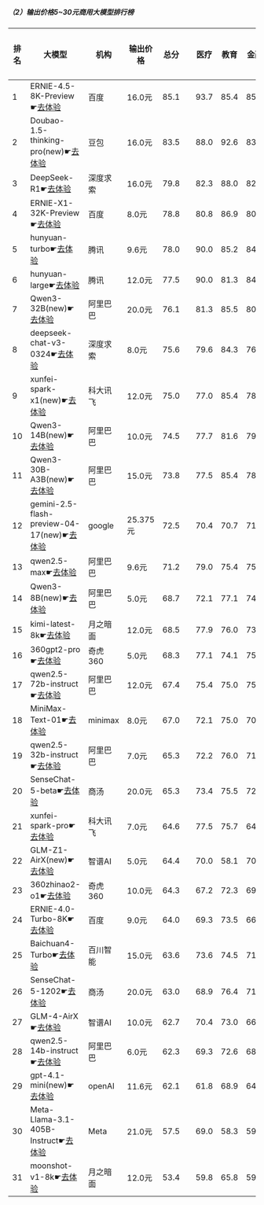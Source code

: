 ##### （2）输出价格5~30元商用大模型排行榜
|排名|大模型|机构|输出价格|总分| |医疗|教育|金融|法律|行政公务|心理健康|推理与数学计算|语言与指令遵从|
|---|-----|---|-------|---|-|----|---|---|---|------|-------|-----------|------------|
|1|ERNIE-4.5-8K-Preview☛[去体验](https://nonelinear.com/static/modelcompare.html?type=proprietary)|百度|16.0元|85.1| |        93.7|85.4|85.2|90.6|        87.0|75.2|        78.5|85.0|
|2|Doubao-1.5-thinking-pro(new)☛[去体验](https://nonelinear.com/static/modelcompare.html?type=proprietary)|豆包|16.0元|83.5| |        88.0|92.6|83.9|83.3|        80.0|71.2|        86.7|82.0|
|3|DeepSeek-R1☛[去体验](https://nonelinear.com/static/modelcompare.html?type=open-source)|深度求索|16.0元|79.8| |        82.3|88.0|82.9|73.8|        83.0|61.5|        83.2|83.5|
|4|ERNIE-X1-32K-Preview☛[去体验](https://nonelinear.com/static/modelcompare.html?type=proprietary)|百度|8.0元|78.8| |        80.8|86.9|80.2|77.8|        80.0|66.7|        75.2|82.7|
|5|hunyuan-turbo☛[去体验](https://nonelinear.com/static/modelcompare.html?type=proprietary)|腾讯|9.6元|78.0| |        90.0|85.2|84.8|75.0|        71.7|71.8|        64.0|81.9|
|6|hunyuan-large☛[去体验](https://nonelinear.com/static/modelcompare.html?type=open-source)|腾讯|12.0元|77.5| |        90.0|81.3|84.6|82.4|        70.4|73.2|        60.0|78.0|
|7|Qwen3-32B(new)☛[去体验](https://nonelinear.com/static/modelcompare.html?type=open-source)|阿里巴巴|20.0元|76.1| |        81.3|85.5|80.9|64.5|        73.3|68.3|        79.6|75.6|
|8|deepseek-chat-v3-0324☛[去体验](https://nonelinear.com/static/modelcompare.html?type=open-source)|深度求索|8.0元|75.6| |        79.6|84.3|76.1|61.7|        81.2|64.6|        73.8|83.7|
|9|xunfei-spark-x1(new)☛[去体验](https://nonelinear.com/static/modelcompare.html?type=proprietary)|科大讯飞|12.0元|75.0| |        77.0|85.4|78.1|64.7|        82.0|58.5|        75.8|78.1|
|10|Qwen3-14B(new)☛[去体验](https://nonelinear.com/static/modelcompare.html?type=open-source)|阿里巴巴|10.0元|74.5| |        77.7|81.6|79.6|62.2|        73.3|63.4|        79.7|78.6|
|11|Qwen3-30B-A3B(new)☛[去体验](https://nonelinear.com/static/modelcompare.html?type=open-source)|阿里巴巴|15.0元|73.8| |        77.5|85.4|78.6|51.1|        66.7|68.3|        81.7|80.7|
|12|gemini-2.5-flash-preview-04-17(new)☛[去体验](https://nonelinear.com/static/modelcompare.html?type=proprietary)|google|25.375元|72.5| |        70.4|70.7|71.5|62.2|        76.7|65.0|        82.7|80.5|
|13|qwen2.5-max☛[去体验](https://nonelinear.com/static/modelcompare.html?type=proprietary)|阿里巴巴|9.6元|71.2| |        79.0|75.4|75.0|59.5|        71.2|62.6|        66.1|80.7|
|14|Qwen3-8B(new)☛[去体验](https://nonelinear.com/static/modelcompare.html?type=open-source)|阿里巴巴|5.0元|68.7| |        72.1|77.1|74.0|54.4|        53.3|65.8|        74.4|78.8|
|15|kimi-latest-8k☛[去体验](https://nonelinear.com/static/modelcompare.html?type=proprietary)|月之暗面|12.0元|68.5| |        77.9|76.0|73.3|60.8|        64.0|59.0|        62.8|74.1|
|16|360gpt2-pro☛[去体验](https://nonelinear.com/static/modelcompare.html?type=proprietary)|奇虎360|5.0元|68.3| |        77.1|74.1|75.4|50.8|        66.5|62.0|        63.3|77.2|
|17|qwen2.5-72b-instruct☛[去体验](https://nonelinear.com/static/modelcompare.html?type=open-source)|阿里巴巴|12.0元|67.4| |        75.4|75.0|75.6|51.6|        67.0|59.5|        61.7|73.6|
|18|MiniMax-Text-01☛[去体验](https://nonelinear.com/static/modelcompare.html?type=open-source)|minimax|8.0元|67.0| |        72.1|75.0|70.0|50.7|        71.0|57.8|        60.0|79.1|
|19|qwen2.5-32b-instruct☛[去体验](https://nonelinear.com/static/modelcompare.html?type=open-source)|阿里巴巴|7.0元|65.3| |        72.2|76.0|71.8|50.8|        64.5|57.8|        54.9|74.1|
|20|SenseChat-5-beta☛[去体验](https://nonelinear.com/static/modelcompare.html?type=proprietary)|商汤|20.0元|65.3| |        73.4|75.5|72.2|45.3|        62.0|56.2|        63.5|73.8|
|21|xunfei-spark-pro☛[去体验](https://nonelinear.com/static/modelcompare.html?type=proprietary)|科大讯飞|7.0元|64.6| |        77.5|75.7|64.2|56.9|        57.5|57.8|        55.0|72.5|
|22|GLM-Z1-AirX(new)☛[去体验](https://nonelinear.com/static/modelcompare.html?type=proprietary)|智谱AI|5.0元|64.4| |        70.0|58.1|70.1|58.9|        60.0|58.3|        64.0|75.8|
|23|360zhinao2-o1☛[去体验](https://nonelinear.com/static/modelcompare.html?type=proprietary)|奇虎360|10.0元|64.3| |        67.2|72.3|69.5|45.3|        68.4|50.2|        69.7|71.5|
|24|ERNIE-4.0-Turbo-8K☛[去体验](https://nonelinear.com/static/modelcompare.html?type=proprietary)|百度|9.0元|64.0| |        69.3|73.5|66.1|58.4|        70.0|38.0|        55.6|81.2|
|25|Baichuan4-Turbo☛[去体验](https://nonelinear.com/static/modelcompare.html?type=proprietary)|百川智能|15.0元|63.6| |        73.6|74.5|71.5|45.3|        62.0|57.8|        52.8|71.0|
|26|SenseChat-5-1202☛[去体验](https://nonelinear.com/static/modelcompare.html?type=proprietary)|商汤|20.0元|63.0| |        68.9|76.4|71.1|47.1|        54.0|52.5|        58.7|75.4|
|27|GLM-4-AirX☛[去体验](https://nonelinear.com/static/modelcompare.html?type=proprietary)|智谱AI|10.0元|62.7| |        70.4|73.0|66.8|45.8|        68.5|57.5|        44.7|74.6|
|28|qwen2.5-14b-instruct☛[去体验](https://nonelinear.com/static/modelcompare.html?type=open-source)|阿里巴巴|6.0元|62.3| |        69.3|72.6|68.0|45.4|        61.0|56.1|        53.1|73.0|
|29|gpt-4.1-mini(new)☛[去体验](https://nonelinear.com/static/modelcompare.html?type=proprietary)|openAI|11.6元|62.1| |        61.8|68.9|64.8|33.3|        80.0|35.0|        76.5|76.8|
|30|Meta-Llama-3.1-405B-Instruct☛[去体验](https://nonelinear.com/static/modelcompare.html?type=open-source)|Meta|21.0元|57.5| |        69.0|58.3|59.3|34.7|        59.0|53.9|        53.6|72.6|
|31|moonshot-v1-8k☛[去体验](https://nonelinear.com/static/modelcompare.html?type=proprietary)|月之暗面|12.0元|53.4| |        59.8|65.8|59.4|32.2|        42.0|47.0|        51.3|69.7|
    
